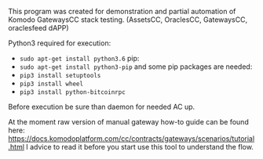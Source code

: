 This program was created for demonstration and partial automation of Komodo GatewaysCC stack testing. (AssetsCC, OraclesCC, GatewaysCC, oraclesfeed dAPP)

Python3 required for execution: 
* `sudo apt-get install python3.6`
pip:
* `sudo apt-get install python3-pip`
and some pip packages are needed:
* `pip3 install setuptools`
* `pip3 install wheel`
* `pip3 install python-bitcoinrpc`

Before execution be sure than daemon for needed AC up.

At the moment raw version of manual gateway how-to guide can be found here: https://docs.komodoplatform.com/cc/contracts/gateways/scenarios/tutorial.html I advice to read it before you start use this tool to understand the flow.
